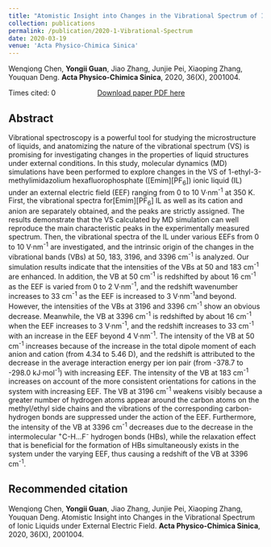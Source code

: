 ```yaml
---
title: "Atomistic Insight into Changes in the Vibrational Spectrum of Ionic Liquids under External Electric Field"
collection: publications
permalink: /publication/2020-1-Vibrational-Spectrum
date: 2020-03-19
venue: 'Acta Physico-Chimica Sinica'
---
```


Wenqiong Chen, <b>Yongii Guan</b>, Jiao Zhang, Junjie Pei, Xiaoping Zhang, Youquan Deng. <b>Acta Physico-Chimica Sinica</b>, 2020, 36(X), 2001004.

Times cited: 0 &nbsp; &nbsp; &nbsp; &nbsp; &nbsp; &nbsp; &nbsp; &nbsp; &nbsp; &nbsp; [Download paper PDF here](https://yongjiguan.github.io/files/2020-1.pdf)

## Abstract
Vibrational spectroscopy is a powerful tool for studying the microstructure of liquids, and anatomizing the nature of the vibrational spectrum (VS) is promising for investigating changes in the properties of liquid structures under external conditions. In this study, molecular dynamics (MD) simulations have been performed to explore changes in the VS of 1-ethyl-3-methylimidazolium hexafluorophosphate ([Emim][PF<sub>6</sub>]) ionic liquid (IL) under an external electric field (EEF) ranging from 0 to 10 V&#183;nm<sup>-1</sup> at 350 K. First, the vibrational spectra for[Emim][PF<sub>6</sub>] IL as well as its cation and anion are separately obtained, and the peaks are strictly assigned. The results demonstrate that the VS calculated by MD simulation can well reproduce the main characteristic peaks in the experimentally measured spectrum. Then, the vibrational spectra of the IL under various EEFs from 0 to 10 V&#183;nm<sup>-1</sup> are investigated, and the intrinsic origin of the changes in the vibrational bands (VBs) at 50, 183, 3196, and 3396 cm<sup>-1</sup> is analyzed. Our simulation results indicate that the intensities of the VBs at 50 and 183 cm<sup>-1</sup> are enhanced. In addition, the VB at 50 cm<sup>-1</sup> is redshifted by about 16 cm<sup>-1</sup> as the EEF is varied from 0 to 2 V&#183;nm<sup>-1</sup>, and the redshift wavenumber increases to 33 cm<sup>-1</sup> as the EEF is increased to 3 V&#183;nm<sup>-1</sup>and beyond. However, the intensities of the VBs at 3196 and 3396 cm<sup>-1</sup> show an obvious decrease. Meanwhile, the VB at 3396 cm<sup>-1</sup> is redshifted by about 16 cm<sup>-1</sup> when the EEF increases to 3 V&#183;nm<sup>-1</sup>, and the redshift increases to 33 cm<sup>-1</sup> with an increase in the EEF beyond 4 V&#183;nm<sup>-1</sup>. The intensity of the VB at 50 cm<sup>-1</sup> increases because of the increase in the total dipole moment of each anion and cation (from 4.34 to 5.46 D), and the redshift is attributed to the decrease in the average interaction energy per ion pair (from -378.7 to -298.0 kJ&#183;mol<sup>-1</sup>) with increasing EEF. The intensity of the VB at 183 cm<sup>-1</sup> increases on account of the more consistent orientations for cations in the system with increasing EEF. The VB at 3196 cm<sup>-1</sup> weakens visibly because a greater number of hydrogen atoms appear around the carbon atoms on the methyl/ethyl side chains and the vibrations of the corresponding carbon-hydrogen bonds are suppressed under the action of the EEF. Furthermore, the intensity of the VB at 3396 cm<sup>-1</sup> decreases due to the decrease in the intermolecular <sup>+</sup>C-H…F<sup>-</sup> hydrogen bonds (HBs), while the relaxation effect that is beneficial for the formation of HBs simultaneously exists in the system under the varying EEF, thus causing a redshift of the VB at 3396 cm<sup>-1</sup>.

## Recommended citation
Wenqiong Chen, <b>Yongii Guan</b>, Jiao Zhang, Junjie Pei, Xiaoping Zhang, Youquan Deng. Atomistic Insight into Changes in the Vibrational Spectrum of Ionic Liquids under External Electric Field. <b>Acta Physico-Chimica Sinica</b>, 2020, 36(X), 2001004.
